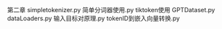 
第二章
simpletokenizer.py 
简单分词器使用.py
tiktoken使用
GPTDataset.py
dataLoaders.py
输入目标对原理.py
tokenID到嵌入向量转换.py
